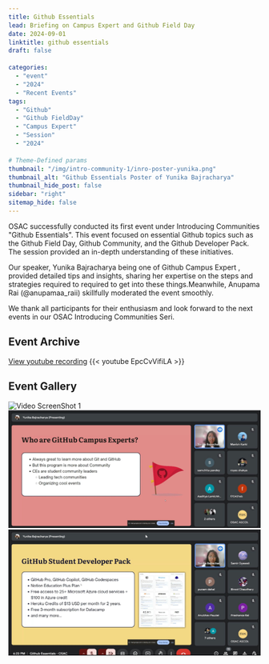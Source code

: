 ```yaml
---
title: Github Essentials 
lead: Briefing on Campus Expert and Github Field Day 
date: 2024-09-01
linktitle: github essentials
draft: false

categories:
  - "event"
  - "2024"
  - "Recent Events"
tags:
  - "Github"
  - "Github FieldDay"
  - "Campus Expert"
  - "Session"
  - "2024"

# Theme-Defined params
thumbnail: "/img/intro-community-1/inro-poster-yunika.png"
thumbnail_alt: "Github Essentials Poster of Yunika Bajracharya"
thumbnail_hide_post: false
sidebar: "right"
sitemap_hide: false
---
```


OSAC successfully conducted its first event under Introducing Communities "Github Essentials". This event focused on essential Github topics such as the Github Field Day, Github Community, and the Github Developer Pack. The session provided an in-depth understanding of these initiatives.

 Our speaker, Yunika Bajracharya being one of Github Campus Expert , provided detailed tips and insights, sharing her expertise on the steps and strategies required to required to get into these things.Meanwhile, Anupama Rai (@anupamaa_raii) skillfully moderated the event smoothly.
 


We thank all participants for their enthusiasm and look forward to the next events in our OSAC Introducing Communities Seri.

## Event Archive

[View youtube recording](https://www.youtube.com/watch?v=EpcCvVifiLAw)
{{< youtube EpcCvVifiLA >}}

## Event Gallery

![Video ScreenShot 1](/img/intro-community-1/essentials3.png "Video
Screenshot 1")
![Video ScreenShot 2](/img/intro-community-1/essentials1.webp "Video Screenshot 2")
![Video ScreenShot 3](/img/intro-community-1/essentials2.png "Video Screenshot 3")
